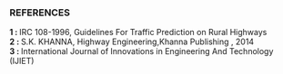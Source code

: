 ### REFERENCES

<b>1 : </b>IRC 108-1996,  Guidelines For Traffic Prediction on Rural Highways <br>
<b>2 : </b>S.K. KHANNA, Highway Engineering,Khanna Publishing , 2014 <br>
<b>3 : </b>International Journal of Innovations in Engineering And Technology (IJIET)
